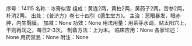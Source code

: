 序号：14115
名称：冰膏似雪
组成：黄连2两，黄柏2两，黄药子2两，苦参2两，朴消2两。
出处：《普济方》卷七十四引《德生堂方》。
主治：恶眼暴发，眼赤肿，内生翳膜。
加减：None
功效：None
用法用量：用茶芽水调，贴太阳穴上，干则再润之，每日2-3次。
制备方法：上为末。
临床应用：None
各家论述：None
用药禁忌：None
附注：None
